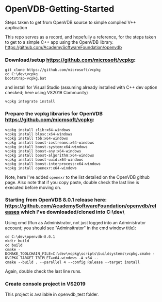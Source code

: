# OpenVDB-Getting-Started
Steps taken to get from OpenVDB source to simple compiled V++ application

This repo serves as a record, and hopefully a reference, for the steps taken to get to a simple C++ app using the OpenVDB library. https://github.com/AcademySoftwareFoundation/openvdb

### Download/setup https://github.com/microsoft/vcpkg:
```
git clone https://github.com/microsoft/vcpkg
cd C:\dev\vcpkg
bootstrap-vcpkg.bat
```
and install for Visual Studio (assuming already installed with C++ dev option checked; here using VS2019 Community)
```
vcpkg integrate install
```

### Prepare the vcpkg libraries for OpenVDB https://github.com/microsoft/vcpkg:
```
vcpkg install zlib:x64-windows
vcpkg install blosc:x64-windows
vcpkg install tbb:x64-windows
vcpkg install boost-iostreams:x64-windows
vcpkg install boost-system:x64-windows
vcpkg install boost-any:x64-windows
vcpkg install boost-algorithm:x64-windows
vcpkg install boost-uuid:x64-windows
vcpkg install boost-interprocess:x64-windows
vcpkg install openexr:x64-windows

```
Note, here I've added `openexr` to the list detailed on the OpenVDB github page.  Also note that if you copy paste, double check the last line is executed before moving on.

### Starting from OpenVDB 8.0.1 release here: https://github.com/AcademySoftwareFoundation/openvdb/releases which I've downloaded/cloned into C:\dev\

Using cmd (Run as Administrator, not just logged into an Administrator account; you should see "Adminsitrator" in the cmd window title):
```
cd C:\dev\openvdb-8.0.1
mkdir build
cd build
cmake -DCMAKE_TOOLCHAIN_FILE=C:\dev\vcpkg\scripts\buildsystems\vcpkg.cmake -DVCPKG_TARGET_TRIPLET=x64-windows -A x64 ..
cmake --build . --parallel 4 --config Release --target install

```
Again, double check the last line runs.

### Create console project in VS2019

This project is available in openvdb_test folder.


